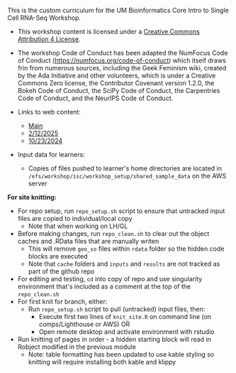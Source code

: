 This is the custom curriculum for the UM Bioinformatics Core Intro to Single Cell RNA-Seq Workshop.

* This workshop content is licensed under a [Creative Commons Attribution 4 License](https://creativecommons.org/licenses/by/4.0/).

* The workshop Code of Conduct has been adapted the NumFocus Code of Conduct (https://numfocus.org/code-of-conduct) which itself draws frin from numerous sources, including the Geek Feminism wiki, created by the Ada Initiative and other volunteers, which is under a Creative Commons Zero license, the Contributor Covenant version 1.2.0, the Bokeh Code of Conduct, the SciPy Code of Conduct, the Carpentries Code of Conduct, and the NeurIPS Code of Conduct.

* Links to web content:
  
  - [Main](https://umich-brcf-bioinf.github.io/workshop-intro-single-cell/main/html/)
  - [2/12/2025](https://umich-brcf-bioinf.github.io/workshop-intro-single-cell/2025-02-12/html/)
  - [10/23/2024](https://umich-brcf-bioinf.github.io/workshop-intro-single-cell/2024-10-23/html/)

* Input data for learners:
   - Copies of files pushed to learner's home directories are located in `/efs/workshop/isc/workshop_setup/shared_sample_data` on the AWS server

__For site knitting:__

* For repo setup, run `repo_setup.sh` script to ensure that untracked input files are copied to individual/local copy
	* Note that when working on LH/GL
* Before making changes, run `repo_clean.sh` to clear out the object caches and .RData files that are manually writen
	* This will remove `geo_so` files within `rdata` folder so the hidden code blocks are executed
	* Note that `cache` folders and `inputs` and `results` are not tracked as part of the github repo
* For editing and testing, `cd` into copy of repo and use singularity environment that's included as a comment at the top of the `repo_clean.sh`
* For first knit for branch, either:
	* Run `repo_setup.sh` script to pull (untracked) input files, then:
		* Execute first two lines of `knit_site.R` on command line (on comps/Lighthouse or AWS) OR
		* Open remote desktop and activate environment with rstudio 
* Run knitting of pages in order - a hidden starting block will read in Robject modified in the previous module
	* Note: table formatting has been updated to use kable styling so knitting will require installing both kable and klippy
